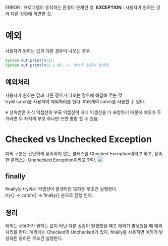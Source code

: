 ERROR : 프로그램이 동작하는 환경이 문제인 것.
**EXCEPTION** : 사용자가 원하는 것과 다른 상황에 직면한 것.

# 예외
사용자가 원하는 값과 다른 경우이 나오는 경우
``` java
System.out.println(1);
System.out.println(2 / 0); // 예외적 상황이 발생함.
```
## 예외처리
사용자가 원하는 값과 다른 경우가 나오는 경우에 해결해 주는 것   
try와 catch를 사용하여 예외처리를 한다. 여러개의 catch를 사용할 수 있다.

※ 상속받은 자식 익셉션의 부모 익셉션이 자식 익셉션을 다 포함하기 때문에 예외가 두개라면 두 자식의 부모 하나만 쓰면 통합 할 수 있음.

# Checked vs Unchecked Exception
예외 구분은 간단하게 상속하지 않는 클래스를 Checked Exception이라고 하고, 상속한 클래스는 Unchecked Exception이라고 한다.
![](https://velog.velcdn.com/images/woongbin06/post/f398b086-c816-4249-9281-ddbb4af91a77/image.png)

## finally
finally는 try에서 익셉션이 발생하든 않하든 무조건 실행한다.   
try{} -> catch{} -> finally{} 순으로 진행 된다.

## 정리 
예외는 사용자가 원하는 값이 아닌 다른 상황이 발생했을 때고 예외가 발생했을 때 예외처리를 한다. 예외에는 Checked와 Unchecked가 있다. finally를 사용하면 예외가 발생하든 않하든 무조건 실행한다.